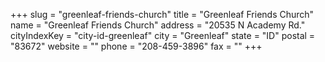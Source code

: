 +++
slug = "greenleaf-friends-church"
title = "Greenleaf Friends Church"
name = "Greenleaf Friends Church"
address = "20535 N Academy Rd."
cityIndexKey = "city-id-greenleaf"
city = "Greenleaf"
state = "ID"
postal = "83672"
website = ""
phone = "208-459-3896"
fax = ""
+++
